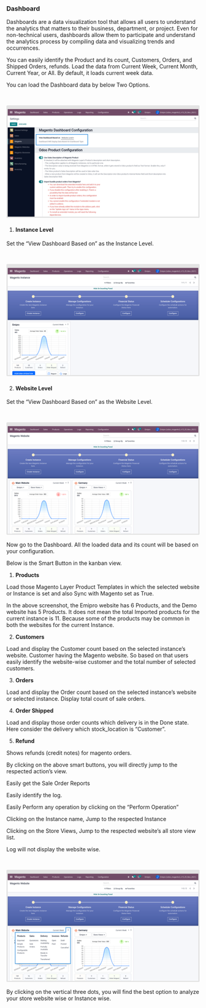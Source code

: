 ### Dashboard



Dashboards are a data visualization tool that allows all users to understand the analytics that matters to their business, department, or project. Even for non-technical users, dashboards allow them to participate and understand the analytics process by compiling data and visualizing trends and occurrences.



You can easily identify the Product and its count, Customers, Orders, and Shipped Orders, refunds. Load the data from Current Week, Current Month, Current Year, or All. By default, it loads current week data.



You can load the Dashboard data by below Two Options.


 


![](./images/6-1.png)


1. #### Instance Level


Set the “View Dashboard Based on” as the Instance Level.


 


![](./images/6-2.png)


2. #### Website Level


Set the “View Dashboard Based on” as the Website Level.


 


![](./images/6-3.png)


Now go to the Dashboard. All the loaded data and its count will be based on your configuration.


Below is the Smart Button in the kanban view.



1. **Products**


Load those Magento Layer Product Templates in which the selected website or Instance is set and also Sync with Magento set as True.



In the above screenshot, the Emipro website has 6 Products, and the Demo website has 5 Products. It does not mean the total Imported products for the current instance is 11. Because some of the products may be common in both the websites for the current Instance.



2. **Customers**


Load and display the Customer count based on the selected instance’s website. Customer having the Magento website. So based on that users easily identify the website-wise customer and the total number of selected customers.


3. **Orders**


Load and display the Order count based on the selected instance’s website or selected instance. Display total count of sale orders. 



4. **Order Shipped**


Load and display those order counts which delivery is in the Done state. Here consider the delivery which stock\_location is “Customer”.



5. **Refund**


Shows refunds (credit notes) for magento orders.


By clicking on the above smart buttons, you will directly jump to the respected action’s view.


Easily get the Sale Order Reports


Easily identify the log. 


Easily Perform any operation by clicking on the “Perform Operation”


Clicking on the Instance name, Jump to the respected Instance


Clicking on the Store Views, Jump to the respected website’s all store view list.



Log will not display the website wise.



 


![](./images/6-4.png)


By clicking on the vertical three dots, you will find the best option to analyze your store website wise or Instance wise.



